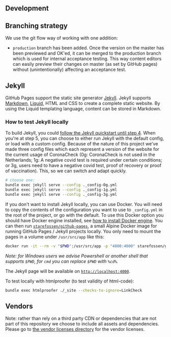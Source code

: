 Development
---------------------

## Branching strategy

We use the git flow way of working with one addition:

- `production` branch has been added. Once the version on the master has been previewed and OK'ed, it can be merged to the production branch which is used for internal acceptance testing. This way content editors can easily preview their changes on master (as set by GitHub pages) without (unintentionally) affecting an acceptance test.

## Jekyll

GitHub Pages support the static site generator [Jekyll](https://jekyllrb.com/).
Jekyll supports [Markdown](https://daringfireball.net/projects/markdown/), [Liquid](https://github.com/Shopify/liquid/wiki), HTML and CSS to create a complete static website.
By using the Liquid templating language, content can be stored in Markdown.

### How to test Jekyll locally

To build Jekyll, you could [follow the Jekyll quickstart until step 4](https://jekyllrb.com/docs/).
When you're at step 5, you can choose to either run Jekyll with the default config, or load with a custom config.
Because of the nature of this project we've made three config files which each represent a version of the website for the current usage of CoronaCheck (0g: CoronaCheck is not used in the Netherlands; 1g: A negative covid test is required under certain conditions; or 3g, users need to have a negative covid test, proof of recovery or proof of vaccination). This, so we can switch and adapt quickly.

```bash
# choose one:
bundle exec jekyll serve --config ._config-0g.yml
bundle exec jekyll serve --config ._config-1g.yml
bundle exec jekyll serve --config ._config-3g.yml
```

If you don't want to install Jekyll locally, you can use Docker.
You will need to copy the contents of the configuration you want to use to `_config.yml` in the root of the project, or go with the default.
To use this Docker option you should have Docker engine installed, see [how to install Docker engine](https://docs.docker.com/engine/install/). You can then run [`starefossen/github-pages`](https://hub.docker.com/r/starefossen/github-pages), a small Alpine Docker image for running GitHub Pages / Jekyll projects locally.
You only need to mount the pages in a volume under `/usr/src/app` like this:
```bash
docker run -it --rm -v "$PWD":/usr/src/app -p "4000:4000" starefossen/github-pages
```
*Note: for Windows users we advise Powershell or another shell that supports `$PWD`, for `cmd` you can replace `$PWD` with `%cd%`.*

The Jekyll page will be available on [`http://localhost:4000`](http://localhost:4000/).

To test locally with htmlproofer (to test validity of html-code):
```bash
bundle exec htmlproofer ./_site --checks-to-ignore=LinkCheck
```

## Vendors

Note: rather than rely on a third party CDN or dependencies that are not part of this repository we choose to include all assets and dependencies. Please go to [the vendor licenses directory](./vendor-licenses) for the vendor licenses.
